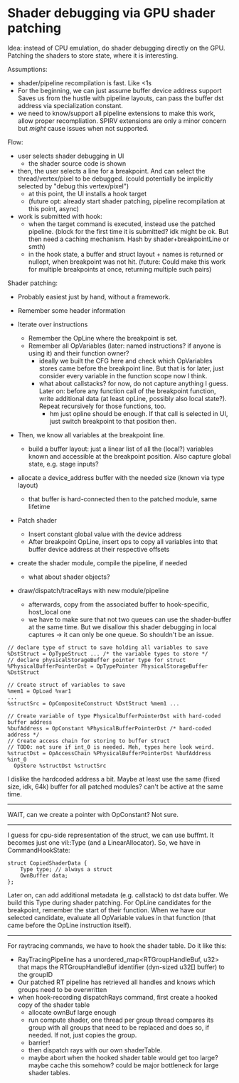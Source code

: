 # Shader debugging via GPU shader patching

Idea: instead of CPU emulation, do shader debugging directly on the GPU.
Patching the shaders to store state, where it is interesting.

Assumptions:
- shader/pipeline recompilation is fast. Like <1s
- For the beginning, we can just assume buffer device address support
  Saves us from the hustle with pipeline layouts, can pass the buffer dst
  address via specialization constant.
- we need to know/support all pipeline extensions to make this work,
  allow proper recompliation.
  SPIRV extensions are only a minor concern but *might* cause issues when
  not supported.

Flow:
- user selects shader debugging in UI
	- the shader source code is shown
- then, the user selects a line for a breakpoint.
  And can select the thread/vertex/pixel to be debugged.
  (could potentially be implicitly selected by "debug this vertex/pixel")
	- at this point, the UI installs a hook target
	- (future opt: already start shader patching, pipeline recompilation
	  at this point, async)
- work is submitted with hook:
	- when the target command is executed, instead use the patched pipeline.
	  (block for the first time it is submitted? idk might be ok.
	   But then need a caching mechanism. Hash by shader+breakpointLine or smth)
	- in the hook state, a buffer and struct layout + names is returned
	  or nullopt, when breakpoint was not hit.
	  (future: Could make this work for multiple breakpoints at once,
	   returning multiple such pairs)

Shader patching:
- Probably easiest just by hand, without a framework.
- Remember some header information
- Iterate over instructions
	- Remember the OpLine where the breakpoint is set.
	- Remember all OpVariables (later: named instructions? if anyone is using it)
	  and their function owner?
		- ideally we built the CFG here and check which OpVariables stores
		  came before the breakpoint line. But that is for later, just
		  consider every variable in the function scope now I think.
		- what about callstacks? for now, do not capture anything I guess.
		  Later on: before any function call of the breakpoint function,
		  write additional data (at least opLine, possibly also local state?).
		  Repeat recursively for those functions, too.
			- hm just opline should be enough. If that call is selected in UI,
			  just switch breakpoint to that position then.
- Then, we know all variables at the breakpoint line.
	- build a buffer layout: just a linear list of all the (local?) variables
	  known and accessible at the breakpoint position. Also capture global
	  state, e.g. stage inputs?

- allocate a device_address buffer with the needed size (known via type layout)
	- that buffer is hard-connected then to the patched module,
	  same lifetime
- Patch shader
	- Insert constant global value with the device address
	- After breakpoint OpLine, insert ops to copy all variables into
	  that buffer device address at their respective offsets
- create the shader module, compile the pipeline, if needed
	- what about shader objects?
- draw/dispatch/traceRays with new module/pipeline
	- afterwards, copy from the associated buffer to hook-specific, host_local
	  one
	- we have to make sure that not two queues can use the shader-buffer at the
	  same time. But we disallow this shader debugging in local captures ->
	  it can only be one queue. So shouldn't be an issue.

```
// declare type of struct to save holding all variables to save
%DstStruct = OpTypeStruct ... /* the variable types to store */
// declare physicalStorageBuffer pointer type for struct
%PhysicalBufferPointerDst = OpTypePointer PhysicalStorageBuffer %DstStruct

// Create struct of variables to save
%mem1 = OpLoad %var1
...
%structSrc = OpCompositeConstruct %DstStruct %mem1 ...

// Create variable of type PhysicalBufferPointerDst with hard-coded buffer address
%bufAddress = OpConstant %PhysicalBufferPointerDst /* hard-coded address */
// Create access chain for storing to buffer struct
// TODO: not sure if int_0 is needed. Meh, types here look weird.
%structDst = OpAccessChain %PhysicalBufferPointerDst %bufAddress %int_0
  OpStore %structDst %structSrc

```

I dislike the hardcoded address a bit.
Maybe at least use the same (fixed size, idk, 64k) buffer for all patched
modules? can't be active at the same time.

---

WAIT, can we create a pointer with OpConstant? Not sure.

---

I guess for cpu-side representation of the struct, we can use buffmt.
It becomes just one vil::Type (and a LinearAllocator).
So, we have in CommandHookState:

```
struct CopiedShaderData {
	Type type; // always a struct
	OwnBuffer data;
};
```

Later on, can add additional metadata (e.g. callstack) to dst data buffer.
We build this Type during shader patching.
For OpLine candidates for the breakpoint, remember the start of their
function. When we have our selected candidate, evaluate all OpVariable
values in that function (that came before the OpLine instruction itself).

---

For raytracing commands, we have to hook the shader table.
Do it like this:
- RayTracingPipeline has a unordered_map<RTGroupHandleBuf, u32>
  that maps the RTGroupHandleBuf identifier (dyn-sized u32[] buffer)
  to the groupID
- Our patched RT pipeline has retrieved all handles and knows
  which groups need to be overwritten
- when hook-recording dispatchRays command, first create a hooked
  copy of the shader table
	- allocate ownBuf large enough
	- run compute shader, one thread per group
	  thread compares its group with all groups that need to be replaced
	  and does so, if needed. If not, just copies the group.
	- barrier!
	- then dispatch rays with our own shaderTable.
	- maybe abort when the hooked shader table would get too large?
	  maybe cache this somehow? could be major bottleneck for
	  large shader tables.
